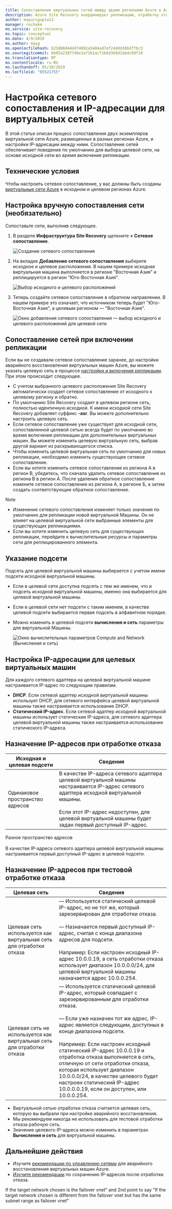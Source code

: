```yaml
---
title: Сопоставление виртуальных сетей между двумя регионами Azure в Azure Site Recovery | Документация Майкрософт
description: Azure Site Recovery координирует репликацию, отработку отказа и восстановление виртуальных машин и физических серверов. Узнайте о функции отработки отказа в Azure или в дополнительный центр обработки данных.
author: mayurigupta13
manager: rochakm
ms.service: site-recovery
ms.topic: conceptual
ms.date: 4/9/2019
ms.author: mayg
ms.openlocfilehash: b25806044dd74092a5404ad7ef24ddd386dffbc3
ms.sourcegitcommit: bb85a238f7dbe1ef2b1acf1b6d368d2abdc89f10
ms.translationtype: MT
ms.contentlocale: ru-RU
ms.lasthandoff: 05/10/2019
ms.locfileid: "65521755"
---
```

# <a name="set-up-network-mapping-and-ip-addressing-for-vnets"></a>Настройка сетевого сопоставления и IP-адресации для виртуальных сетей

В этой статье описан процесс сопоставления двух экземпляров виртуальной сети Azure, размещенных в разных регионах Azure, и настройки IP-адресации между ними. Сопоставление сетей обеспечивает поведение по умолчанию для выбора целевой сети, на основе исходной сети во время включения репликации.

## <a name="prerequisites"></a>Технические условия

Чтобы настроить сетевое сопоставление, у вас должны быть созданы [виртуальные сети Azure](../virtual-network/virtual-networks-overview.md) в исходном и целевом регионах Azure. 

## <a name="set-up-network-mapping-manually-optional"></a>Настройка вручную сопоставления сети (необязательно)

Сопоставьте сети, выполнив следующее.

1. В разделе **Инфраструктура Site Recovery** щелкните **+ Сетевое сопоставление**.

    ![ Создание сетевого сопоставления](./media/site-recovery-network-mapping-azure-to-azure/network-mapping1.png)

3. На вкладке **Добавление сетевого сопоставления** выберите исходное и целевое расположения. В нашем примере исходная виртуальная машина выполняется в регионе "Восточная Азия" и реплицируется в регион "Юго-Восточная Азия".

    ![Выбор исходного и целевого расположений](./media/site-recovery-network-mapping-azure-to-azure/network-mapping2.png)
3. Теперь создайте сетевое сопоставление в обратном направлении. В нашем примере это означает, что источником теперь будет "Юго-Восточная Азия", а целевым регионом — "Восточная Азия".

    ![Окно добавления сетевого сопоставления — выбор исходного и целевого расположений для целевой сети](./media/site-recovery-network-mapping-azure-to-azure/network-mapping3.png)


## <a name="map-networks-when-you-enable-replication"></a>Сопоставление сетей при включении репликации

Если вы не создавали сетевое сопоставление заранее, до настройки аварийного восстановления виртуальных машин Azure, вы можете указать целевую сеть в процессе [настройки и включения репликации](azure-to-azure-how-to-enable-replication.md). При этом происходит следующее.

- С учетом выбранного целевого расположения Site Recovery автоматически создает сетевое сопоставление от исходного к целевому региону и обратно.
- По умолчанию Site Recovery создает в целевом регионе сеть, полностью идентичную исходной. К имени исходной сети Site Recovery добавляет суффикс **-asr**. Вы можете дополнительно настроить целевую сеть.
- Если сетевое сопоставление уже существует для исходной сети, сопоставленной целевой сетью всегда будет по умолчанию во время включения репликации для дополнительных виртуальных машин. Вы можете изменить целевую виртуальную сеть, выбрав другой вариант из раскрывающегося списка. 
- Чтобы изменить целевой виртуальная сеть по умолчанию для новых репликации, необходимо изменить существующее сетевое сопоставление.
- Если вы хотите изменить сетевое сопоставление из региона A в регион B, убедитесь, что сначала удалить сетевое сопоставление из региона B в регион A. После удаления обратное сопоставление измените сетевое сопоставление из региона А, в регионе Б, а затем создать соответствующие обратное сопоставление.

>[!NOTE]
>* Изменение сетевого сопоставления изменяет только значения по умолчанию для репликации новой виртуальной Машины. Он не влияет на целевой виртуальной сети выбранные элементы для существующих репликациями. 
>* Если вы хотите изменить целевую сеть для существующих репликации, перейдите к вычислительные ресурсы и параметры сети для реплицированного элемента.

## <a name="specify-a-subnet"></a>Указание подсети

Подсеть для целевой виртуальной машины выбирается с учетом имени подсети исходной виртуальной машины.

- Если в целевой сети доступна подсеть с тем же именем, что и подсеть исходной виртуальной машины, именно она выбирается для целевой виртуальной машины.
- Если в целевой сети нет подсети с таким именем, в качестве целевой подсети выбирается первая подсеть в алфавитном порядке.
- Можно изменить в целевой подсети **вычисления и сеть** параметры для виртуальной Машины.

    ![Окно вычислительных параметров Compute and Network (Вычисления и сеть)](./media/site-recovery-network-mapping-azure-to-azure/modify-subnet.png)


## <a name="set-up-ip-addressing-for-target-vms"></a>Настройка IP-адресации для целевых виртуальных машин

Для каждого сетевого адаптера на целевой виртуальной машине настраивается IP-адрес по следующим правилам.

- **DHCP**. Если сетевой адаптер исходной виртуальной машины использует DHCP, для сетевого интерфейса целевой виртуальной машины также настраивается использование DHCP.
- **Статический IP-адрес**. Если сетевой адаптер исходной виртуальной машины использует статические IP-адреса, для сетевого адаптера целевой виртуальной машины также настраивается использование статического IP-адреса.


## <a name="ip-address-assignment-during-failover"></a>Назначение IP-адресов при отработке отказа

**Исходная и целевая подсети** | **Сведения**
--- | ---
Одинаковое пространство адресов | В качестве IP-адреса сетевого адаптера целевой виртуальной машины настраивается IP-адрес сетевого адаптера исходной виртуальной машины.<br/><br/> Если этот IP-адрес недоступен, для целевой виртуальной машины будет задан первый доступный IP-адрес.

Разное пространство адресов<br/><br/> В качестве IP-адреса сетевого адаптера целевой виртуальной машины настраивается первый доступный IP-адрес в целевой подсети.



## <a name="ip-address-assignment-during-test-failover"></a>Назначение IP-адресов при тестовой отработке отказа

**Целевая сеть** | **Сведения**
--- | ---
Целевая сеть используется как виртуальная сеть для отработки отказа | — Используется статический целевой IP-адрес, но не тот же, который зарезервирован для отработки отказа.<br/><br/>  — Назначается первый доступный IP-адрес, считая с конца диапазона адресов для подсети.<br/><br/> Например: Если настроен исходный IP-адрес 10.0.0.19, а сеть отработки отказа использует диапазон 10.0.0.0/24, для целевой виртуальной машины назначается адрес 10.0.0.254.
Целевая сеть не используется как виртуальная сеть для отработки отказа | — Используется статический целевой IP-адрес, который совпадает с зарезервированным для отработки отказа.<br/><br/>  — Если уже назначен тот же адрес, IP-адрес является следующим, доступных в конце диапазона подсети.<br/><br/> Например: Если настроен исходный статический IP-адрес 10.0.0.19 и отработка отказа выполняется в сеть, отличную от сети отработки отказа, которая использует диапазон 10.0.0.0/24, в качестве целевого будет настроен статический IP-адрес 10.0.0.0.19, если он доступен, или 10.0.0.254.

- Виртуальной сетью отработки отказа считается целевая сеть, которую вы выбрали при настройке аварийного восстановления.
- Мы рекомендуем никогда не использовать для тестовой отработки отказа рабочую сеть.
- Значение целевого IP-адреса можно изменить в параметрах **Вычисления и сеть** для виртуальной машины.


## <a name="next-steps"></a>Дальнейшие действия

- Изучите [рекомендации по управлению сетями](site-recovery-azure-to-azure-networking-guidance.md) для аварийного восстановления виртуальных машин Azure.
- [Изучите рекомендации](site-recovery-retain-ip-azure-vm-failover.md) по сохранению IP-адресов после отработки отказа.

If the target network chosen is the failover vnet” and 2nd point to say “If the target network chosen is different from the failover vnet but has the same subnet range as failover vnet”

